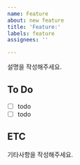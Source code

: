 ```yaml
---
name: Feature
about: new feature
title: 'Feature:'
labels: feature
assignees: ''

---
```


설명을 작성해주세요.

## To Do
- [ ] todo
- [ ] todo

## ETC
기타사항을 작성해주세요.
